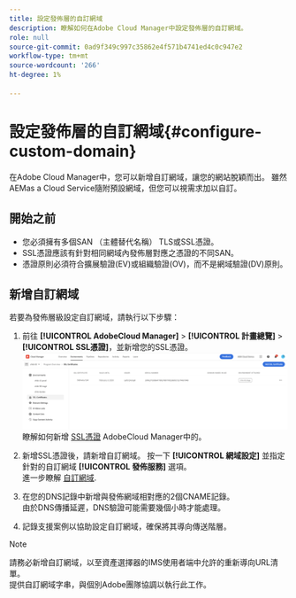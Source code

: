 ```yaml
---
title: 設定發佈層的自訂網域
description: 瞭解如何在Adobe Cloud Manager中設定發佈層的自訂網域。
role: null
source-git-commit: 0ad9f349c997c35862e4f571b4741ed4c0c947e2
workflow-type: tm+mt
source-wordcount: '266'
ht-degree: 1%

---
```



# 設定發佈層的自訂網域{#configure-custom-domain}

在Adobe Cloud Manager中，您可以新增自訂網域，讓您的網站脫穎而出。 雖然AEMas a Cloud Service隨附預設網域，但您可以視需求加以自訂。
<!-- For example, AEM sites can use `sites.custom_domain.com`, and the AEM publish domain can be accessed via `assets.custom_domain.com`. Additionally, getting an SSL certificate for assets.pmi.com with a SAN entry for `delivery.custom_domain.com` improves security and trustworthiness. -->

## 開始之前

* 您必須擁有多個SAN （主體替代名稱） TLS或SSL憑證。
* SSL憑證應該有針對相同網域內發佈層對應之憑證的不同SAN。
* 憑證原則必須符合擴展驗證(EV)或組織驗證(OV)，而不是網域驗證(DV)原則。


## 新增自訂網域

若要為發佈層級設定自訂網域，請執行以下步驟：

1. 前往 **[!UICONTROL AdobeCloud Manager]** > **[!UICONTROL 計畫總覽]** > **[!UICONTROL SSL憑證]**，並新增您的SSL憑證。
   ![影像](/help/assets/assets/ssl-certificate.png)
瞭解如何新增 [SSL憑證](https://experienceleague.adobe.com/docs/experience-manager-cloud-service/content/implementing/using-cloud-manager/manage-ssl-certificates/add-ssl-certificate.html?lang=en) AdobeCloud Manager中的。

1. 新增SSL憑證後，請新增自訂網域。 按一下 **[!UICONTROL 網域設定]** 並指定針對的自訂網域 **[!UICONTROL 發佈服務]** 選項。
   <br> 進一步瞭解 [自訂網域](https://experienceleague.adobe.com/docs/experience-manager-cloud-service/content/implementing/using-cloud-manager/custom-domain-names/add-custom-domain-name.html?lang=en).

1. 在您的DNS記錄中新增與發佈網域相對應的2個CNAME記錄。
   <br> 由於DNS傳播延遲，DNS驗證可能需要幾個小時才能處理。

1. 記錄支援案例以協助設定自訂網域，確保將其導向傳送階層。

>[!NOTE]
>
> 請務必新增自訂網域，以至資產選擇器的IMS使用者端中允許的重新導向URL清單。<br>提供自訂網域字串，與個別Adobe團隊協調以執行此工作。
